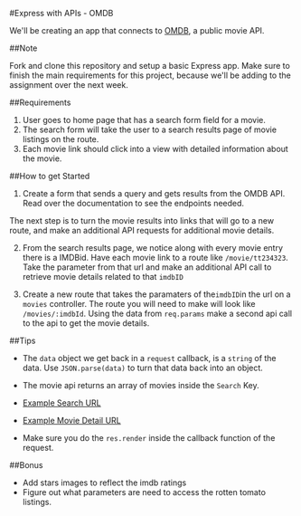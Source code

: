 #Express with APIs - OMDB

We'll be creating an app that connects to [OMDB](http://www.omdbapi.com), a public movie API.

##Note

Fork and clone this repository and setup a basic Express app. Make sure to finish the main requirements for this project, because we'll be adding to the assignment over the next week.

##Requirements
1. User goes to home page that has a search form field for a movie.
2. The search form will take the user to a search results page of movie listings on the route.
3. Each movie link should click into a view with detailed information about the movie.


##How to get Started
1. Create a form that sends a query and gets results from the OMDB API. Read over
the documentation to see the endpoints needed.

The next step is to turn the movie results into links that will go to a new
route, and make an additional API requests for additional movie details.

2. From the search results page, we notice along with every movie entry
there is a IMDBid. Have each movie link to a route like `/movie/tt234323`.
Take the parameter from that url and make an additional API call to
retrieve movie details related to that `imdbID`

3. Create a new route that takes the paramaters of the`imdbID`in the url
on a `movies` controller. The route you will need to make will look
like `/movies/:imdbId`. Using the data from `req.params` make a
second api call to the api to get the movie details.


##Tips
* The `data` object we get back in a `request` callback, is a `string`
of the data. Use `JSON.parse(data)` to turn that data back into an object.
* The movie api returns an array of movies inside the `Search` Key.

* [Example Search URL](http://www.omdbapi.com/?s=matrix)
* [Example Movie Detail URL](http://www.omdbapi.com/?i=tt0133093)

* Make sure you do the `res.render` inside the callback function of the request.


##Bonus

* Add stars images to reflect the imdb ratings
* Figure out what parameters are need to access the rotten tomato listings.
